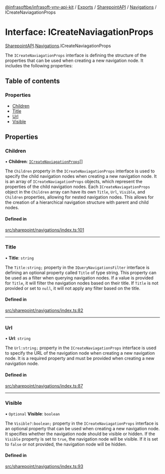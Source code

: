 [@infrasoftbe/infrasoft-vnv-api-kit](../README.md) / [Exports](../modules.md) / [SharepointAPI](../modules/SharepointAPI.md) / [Navigations](../modules/SharepointAPI.Navigations.md) / ICreateNaviagationProps

# Interface: ICreateNaviagationProps

[SharepointAPI](../modules/SharepointAPI.md).[Navigations](../modules/SharepointAPI.Navigations.md).ICreateNaviagationProps

The `ICreateNaviagationProps` interface is defining the structure of the properties that can be used
when creating a new navigation node. It includes the following properties:

## Table of contents

### Properties

- [Children](SharepointAPI.Navigations.ICreateNaviagationProps.md#children)
- [Title](SharepointAPI.Navigations.ICreateNaviagationProps.md#title)
- [Url](SharepointAPI.Navigations.ICreateNaviagationProps.md#url)
- [Visible](SharepointAPI.Navigations.ICreateNaviagationProps.md#visible)

## Properties

### Children

• **Children**: [`ICreateNaviagationProps`](SharepointAPI.Navigations.ICreateNaviagationProps.md)[]

The `Children` property in the `ICreateNaviagationProps` interface is used to specify the child
navigation nodes when creating a new navigation node. It is an array of `ICreateNaviagationProps`
objects, which represent the properties of the child navigation nodes. Each
`ICreateNaviagationProps` object in the `Children` array can have its own `Title`, `Url`,
`Visible`, and `Children` properties, allowing for nested navigation nodes. This allows for the
creation of a hierarchical navigation structure with parent and child nodes.

#### Defined in

[src/sharepoint/navigations/index.ts:101](https://github.com/infrasoftbe/Infrasoft-vnv-api-kit/blob/63c0e77/src/sharepoint/navigations/index.ts#L101)

___

### Title

• **Title**: `string`

The `Title:string;` property in the `IQueryNavigationsFilter` interface is defining an optional
property called `Title` of type string. This property can be used as a filter when querying
navigation nodes. If a value is provided for `Title`, it will filter the navigation nodes based on
their title. If `Title` is not provided or set to `null`, it will not apply any filter based on
the title.

#### Defined in

[src/sharepoint/navigations/index.ts:82](https://github.com/infrasoftbe/Infrasoft-vnv-api-kit/blob/63c0e77/src/sharepoint/navigations/index.ts#L82)

___

### Url

• **Url**: `string`

The `Url:string;` property in the `ICreateNaviagationProps` interface is used to specify the URL
of the navigation node when creating a new navigation node. It is a required property and must be
provided when creating a new navigation node.

#### Defined in

[src/sharepoint/navigations/index.ts:87](https://github.com/infrasoftbe/Infrasoft-vnv-api-kit/blob/63c0e77/src/sharepoint/navigations/index.ts#L87)

___

### Visible

• `Optional` **Visible**: `boolean`

The `Visible?:boolean;` property in the `ICreateNaviagationProps` interface is an optional
property that can be used when creating a new navigation node. It specifies whether the navigation
node should be visible or hidden. If the `Visible` property is set to `true`, the navigation node
will be visible. If it is set to `false` or not provided, the navigation node will be hidden.

#### Defined in

[src/sharepoint/navigations/index.ts:93](https://github.com/infrasoftbe/Infrasoft-vnv-api-kit/blob/63c0e77/src/sharepoint/navigations/index.ts#L93)

